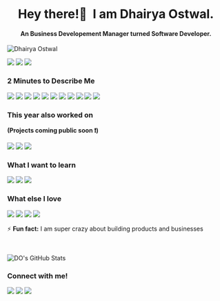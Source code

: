 <h1 align="center">Hey there!👋&nbsp; I am Dhairya Ostwal.</h1>
<h4 align="center">An Business Developement Manager turned Software Developer.</h3>
<p align="left"> <img src="https://komarev.com/ghpvc/?username=dhairyaostwal" alt="Dhairya Ostwal" /></p>

[<img src="https://img.shields.io/badge/linkedin-%230077B5.svg?&style=for-the-badge&logo=linkedin&logoColor=white" />](https://www.linkedin.com/in/dhairyaostwal/) [<img src = "https://img.shields.io/badge/twitter-%2320A1F1.svg?&style=for-the-badge&logo=twitter&logoColor=white">](https://twitter.com/dhairyaostwal/)
[<img src="https://img.shields.io/badge/medium-%23292929.svg?&style=for-the-badge&logo=medium&logoColor=white" />](https://medium.com/@dhairyaostwal)

### 2 Minutes to Describe Me 

<img src="https://img.shields.io/badge/-html-orange?style=for-the-badge"> <img src="https://img.shields.io/badge/-css-red?style=for-the-badge"> <img src="https://img.shields.io/badge/-javascript-blueviolet?style=for-the-badge"> <img src="https://img.shields.io/badge/-nodejs-lightgrey?style=for-the-badge"> <img src="https://img.shields.io/badge/-c++-green?style=for-the-badge"> <img src="https://img.shields.io/badge/-PYTHON-orange?style=for-the-badge"> <img src="https://img.shields.io/badge/-SQl-red?style=for-the-badge"> <img src="https://img.shields.io/badge/-POSTGRESQL-green?style=for-the-badge"> <img src="https://img.shields.io/badge/-Adobe--xd-yellow?style=for-the-badge"> <img src="https://img.shields.io/badge/-FIGMA-brightgreen?style=for-the-badge"> <img src="https://img.shields.io/badge/-bootstrap-blue?style=for-the-badge"> 

### This year also worked on

**(Projects coming public soon ❗️)**

<img src="https://img.shields.io/badge/-opencv-darkblue?style=for-the-badge"> <img src="https://img.shields.io/badge/-Algorithms-blue?style=for-the-badge"> <img src="https://img.shields.io/badge/-Data structures-blueviolet?style=for-the-badge">  


### What I want to learn

<img src="https://img.shields.io/badge/-REACT-ffae42?style=for-the-badge"> <img src="https://img.shields.io/badge/-blockchain-ffd800?style=for-the-badge"> <img src="https://img.shields.io/badge/-PYTHON--Scripting-e1ad01?style=for-the-badge">

### What else I love

<img src="https://img.shields.io/badge/-Business Development-7f1734?style=for-the-badge"> <img src="https://img.shields.io/badge/-Product Management-ff2400?style=for-the-badge"> <img src="https://img.shields.io/badge/-Market Research-cf352e?style=for-the-badge"> <img src="https://img.shields.io/badge/-Entrepreneurship-de3163?style=for-the-badge"> 

⚡ **Fun fact:**  I am super crazy about building products and businesses

<br>

![DO's GitHub Stats](https://github-readme-stats.vercel.app/api?username=dhairyaostwal&theme=graywhite&show_icons=true)

### Connect with me!
[<img src="https://img.shields.io/badge/linkedin-%230077B5.svg?&style=for-the-badge&logo=linkedin&logoColor=white" />](https://www.linkedin.com/in/dhairyaostwal/) [<img src = "https://img.shields.io/badge/twitter-%2320A1F1.svg?&style=for-the-badge&logo=twitter&logoColor=white">](https://twitter.com/dhairyaostwal/)
[<img src="https://img.shields.io/badge/medium-%23292929.svg?&style=for-the-badge&logo=medium&logoColor=white" />](https://medium.com/@dhairyaostwal) 
